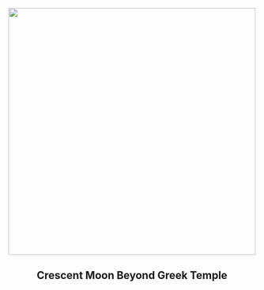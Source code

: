 
<p align="center"><img src="https://apod.nasa.gov/apod/image/2302/CrescentPoseiden_Chasiotis_1080.jpg" width="500" height="500"></p>
<h2 align="center"> Crescent Moon Beyond Greek Temple </h2>
